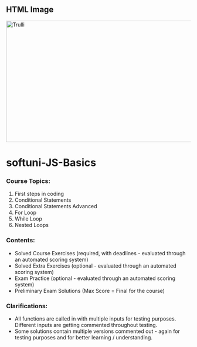 <html>
<body>

<h2>HTML Image</h2>
<img src="https://camo.githubusercontent.com/faa79249ae3db9bbf97c786a08b2edbe1524a4a2f0ecd7db594efc88e6839d25/68747470733a2f2f676f6f2e676c2f4b596d30547a" alt="Trulli" width="1740" height="330">

</body>
</html>

# softuni-JS-Basics

### Course Topics:
1. First steps in coding  
2. Conditional Statements 
3. Conditional Statements Advanced 
4. For Loop   
5. While Loop          
6. Nested Loops   

### Contents:
- Solved Course Exercises (required, with deadlines - evaluated through an automated scoring system)
- Solved Extra Exercises (optional - evaluated through an automated scoring system)
- Exam Practice (optional - evaluated through an automated scoring system)
- Preliminary Exam Solutions (Max Score = Final for the course)

### Clarifications:
- All functions are called in with multiple inputs for testing purposes. Different inputs are getting commented throughout testing.
- Some solutions contain multiple versions commented out - again for testing purposes and for better learning / understanding.
